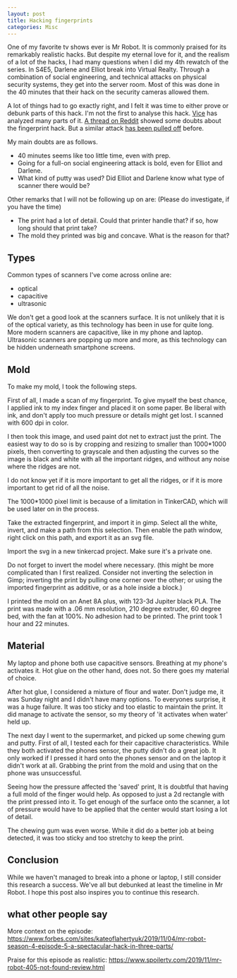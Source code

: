 ```yaml
---
layout: post
title: Hacking fingerprints
categories: Misc
---
```



One of my favorite tv shows ever is Mr Robot. It is commonly praised for its remarkably realistic hacks. But despite my eternal love for it, and the realism of a lot of the hacks, I had many questions when I did my 4th rewatch of the series. In S4E5, Darlene and Elliot break into Virtual Realty. Through a combination of social engineering, and technical attacks on physical security systems, they get into the server room. Most of this was done in the 40 minutes that their hack on the security cameras allowed them.

A lot of things had to go exactly right, and I felt it was time to either prove or debunk parts of this hack. I'm not the first to analyse this hack. [Vice](https://www.vice.com/en/article/vb58mx/a-roundtable-of-hackers-dissects-mr-robot-season-4-episode-5-method-not-allowed) has analyzed many parts of it. [A thread on Reddit](https://www.reddit.com/r/MrRobot/comments/dy8br6/plausibility_of_the_fingerprint_hack_in_4x05/) showed some doubts about the fingerprint hack. But a similar attack [has been pulled off](https://www.theverge.com/2019/4/7/18299366/samsung-galaxy-s10-fingerprint-sensor-fooled-3d-printed-fingerprint) before.

My main doubts are as follows.

- 40 minutes seems like too little time, even with prep.
- Going for a full-on social engineering attack is bold, even for Elliot and Darlene.
- What kind of putty was used? Did Elliot and Darlene know what type of scanner there would be?

Other remarks that I will not be following up on are: (Please do investigate, if you have the time)

- The print had a lot of detail. Could that printer handle that? if so, how long should that print take?
- The mold they printed was big and concave. What is the reason for that?

## Types

Common types of scanners I've come across online are:

- optical
- capacitive
- ultrasonic

We don't get a good look at the scanners surface. It is not unlikely that it is of the optical variety, as this technology has been in use for quite long. More modern scanners are capacitive, like in my phone and laptop. Ultrasonic scanners are popping up more and more, as this technology can be hidden underneath smartphone screens.

## Mold

To make my mold, I took the following steps.

First of all, I made a scan of my fingerprint. To give myself the best chance, I applied ink to my index finger and placed it on some paper. Be liberal with ink, and don't apply too much pressure or details might get lost. I scanned with 600 dpi in color.

I then took this image, and used paint dot net to extract just the print. The easiest way to do so is by cropping and resizing to smaller than 1000*1000 pixels, then converting to grayscale and then adjusting the curves so the image is black and white with all the important ridges, and without any noise where the ridges are not.

I do not know yet if it is more important to get all the ridges, or if it is more important to get rid of all the noise.

The 1000*1000 pixel limit is because of a limitation in TinkerCAD, which will be used later on in the process.

Take the extracted fingerprint, and import it in gimp. Select all the white, invert, and make a path from this selection. Then enable the path window, right click on this path, and export it as an svg file.

Import the svg in a new tinkercad project. Make sure it's a private one.

Do not forget to invert the model where necessary. (this might be more complicated than I first realized. Consider not inverting the selection in Gimp; inverting the print by pulling one corner over the other; or using the imported fingerprint as additive, or as a hole inside a block.)

I printed the mold on an Anet 8A plus, with 123-3d Jupiter black PLA. The print was made with a .06 mm resolution, 210 degree extruder, 60 degree bed, with the fan at 100%. No adhesion had to be printed. The print took 1 hour and 22 minutes.

## Material

My laptop and phone both use capacitive sensors. Breathing at my phone's activates it. Hot glue on the other hand, does not. So there goes my material of choice.

After hot glue, I considered a mixture of flour and water. Don't judge me, it was Sunday night and I didn't have many options. To everyones surprise, it was a huge failure. It was too sticky and too elastic to maintain the print. It did manage to activate the sensor, so my theory of 'it activates when water' held up.

The next day I went to the supermarket, and picked up some chewing gum and putty. First of all, I tested each for their capacitive characteristics. While they both activated the phones sensor, the putty didn't do a great job. It only worked if I pressed it hard onto the phones sensor and on the laptop it didn't work at all. Grabbing the print from the mold and using that on the phone was unsuccessful.

Seeing how the pressure affected the 'saved' print, It is doubtful that having a full mold of the finger would help. As opposed to just a 2d rectangle with the print pressed into it. To get enough of the surface onto the scanner, a lot of pressure would have to be applied that the center would start losing a lot of detail.

The chewing gum was even worse. While it did do a better job at being detected, it was too sticky and too stretchy to keep the print.

## Conclusion

While we haven't managed to break into a phone or laptop, I still consider this research a success. We've all but debunked at least the timeline in Mr Robot. I hope this post also inspires you to continue this research.

## what other people say

More context on the episode: <https://www.forbes.com/sites/kateoflahertyuk/2019/11/04/mr-robot-season-4-episode-5-a-spectacular-hack-in-three-parts/>

Praise for this episode as realistic: <https://www.spoilertv.com/2019/11/mr-robot-405-not-found-review.html>
